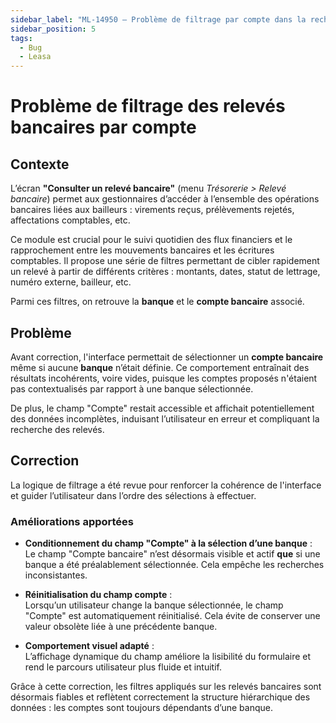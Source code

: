 ```yaml
---
sidebar_label: "ML-14950 – Problème de filtrage par compte dans la recherche de relevé"
sidebar_position: 5
tags:
  - Bug
  - Leasa
---
```


# Problème de filtrage des relevés bancaires par compte

## Contexte

L’écran **"Consulter un relevé bancaire"** (menu *Trésorerie > Relevé bancaire*) permet aux gestionnaires d’accéder à l’ensemble des opérations bancaires liées aux bailleurs : virements reçus, prélèvements rejetés, affectations comptables, etc.

Ce module est crucial pour le suivi quotidien des flux financiers et le rapprochement entre les mouvements bancaires et les écritures comptables. Il propose une série de filtres permettant de cibler rapidement un relevé à partir de différents critères : montants, dates, statut de lettrage, numéro externe, bailleur, etc.

Parmi ces filtres, on retrouve la **banque** et le **compte bancaire** associé.


## Problème

Avant correction, l'interface permettait de sélectionner un **compte bancaire** même si aucune **banque** n’était définie. Ce comportement entraînait des résultats incohérents, voire vides, puisque les comptes proposés n'étaient pas contextualisés par rapport à une banque sélectionnée.

De plus, le champ "Compte" restait accessible et affichait potentiellement des données incomplètes, induisant l’utilisateur en erreur et compliquant la recherche des relevés.

## Correction

La logique de filtrage a été revue pour renforcer la cohérence de l'interface et guider l’utilisateur dans l’ordre des sélections à effectuer.

### Améliorations apportées

- **Conditionnement du champ "Compte" à la sélection d’une banque** :  
  Le champ "Compte bancaire" n’est désormais visible et actif **que** si une banque a été préalablement sélectionnée. Cela empêche les recherches inconsistantes.

- **Réinitialisation du champ compte** :  
  Lorsqu’un utilisateur change la banque sélectionnée, le champ "Compte" est automatiquement réinitialisé. Cela évite de conserver une valeur obsolète liée à une précédente banque.

- **Comportement visuel adapté** :  
  L’affichage dynamique du champ améliore la lisibilité du formulaire et rend le parcours utilisateur plus fluide et intuitif.

Grâce à cette correction, les filtres appliqués sur les relevés bancaires sont désormais fiables et reflètent correctement la structure hiérarchique des données : les comptes sont toujours dépendants d’une banque.
